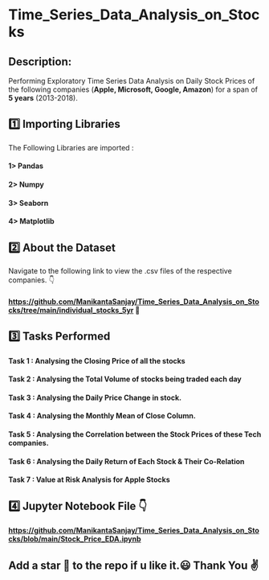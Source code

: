 # Time_Series_Data_Analysis_on_Stocks
## Description:
Performing Exploratory Time Series Data Analysis on Daily Stock Prices of the following companies
(<b>Apple, Microsoft, Google, Amazon</b>) for a span of <b>5 years</b> (2013-2018).

## :one: Importing Libraries
The Following Libraries are imported :

#### 1> Pandas

#### 2> Numpy

#### 3> Seaborn

#### 4> Matplotlib

## :two: About the Dataset

Navigate to the following link to view the .csv files of the respective companies. :point_down:

#### https://github.com/ManikantaSanjay/Time_Series_Data_Analysis_on_Stocks/tree/main/individual_stocks_5yr :link:

## :three: Tasks Performed

#### Task 1 : Analysing the Closing Price of all the stocks

#### Task 2 : Analysing the Total Volume of stocks being traded each day

#### Task 3 : Analysing the Daily Price Change in stock.

#### Task 4 : Analysing the Monthly Mean of Close Column.

#### Task 5 : Analysing the Correlation between the Stock Prices of these Tech companies. 

#### Task 6 : Analysing the Daily Return of Each Stock & Their Co-Relation

#### Task 7 : Value at Risk Analysis for Apple Stocks

## :four: Jupyter Notebook File :point_down:

#### https://github.com/ManikantaSanjay/Time_Series_Data_Analysis_on_Stocks/blob/main/Stock_Price_EDA.ipynb

## Add a star 🌟 to the repo if u like it.:smiley: Thank You :v:
